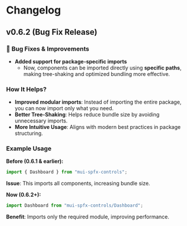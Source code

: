 # Changelog

## **v0.6.2** (Bug Fix Release)

### 🔧 **Bug Fixes & Improvements**  
- **Added support for package-specific imports**  
  - Now, components can be imported directly using **specific paths**, making tree-shaking and optimized bundling more effective.  

### **How It Helps?**  
- **Improved modular imports**: Instead of importing the entire package, you can now import only what you need.  
- **Better Tree-Shaking**: Helps reduce bundle size by avoiding unnecessary imports.  
- **More Intuitive Usage**: Aligns with modern best practices in package structuring.  

### **Example Usage**  

**Before (0.6.1 & earlier):**  
```js
import { Dashboard } from "mui-spfx-controls";
```

**Issue**: This imports all components, increasing bundle size.

**Now (0.6.2+):**  
```js
import Dashboard from "mui-spfx-controls/Dashboard";
```
**Benefit**: Imports only the required module, improving performance.
